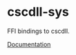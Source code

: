 # cscdll-sys #
FFI bindings to cscdll.

[Documentation](https://retep998.github.io/doc/cscdll-sys/)
